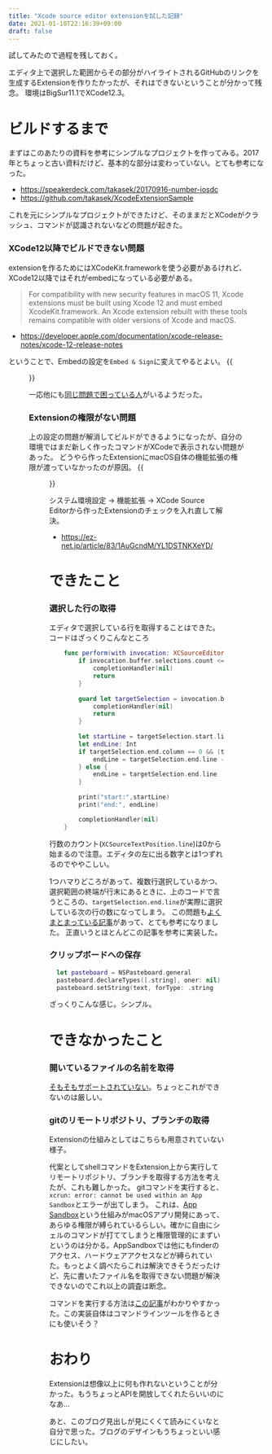 ```yaml
---
title: "Xcode source editor extensionを試した記録"
date: 2021-01-10T22:16:39+09:00
draft: false
---
```


試してみたので過程を残しておく。

エディタ上で選択した範囲からその部分がハイライトされるGitHubのリンクを生成するExtensionを作りたかったが、それはできないということが分かって残念。
環境はBigSur11.1でXCode12.3。

# ビルドするまで
まずはこのあたりの資料を参考にシンプルなプロジェクトを作ってみる。2017年とちょっと古い資料だけど、基本的な部分は変わっていない。とても参考になった。

- https://speakerdeck.com/takasek/20170916-number-iosdc
- https://github.com/takasek/XcodeExtensionSample


これを元にシンプルなプロジェクトができたけど、そのままだとXCodeがクラッシュ、コマンドが認識されないなどの問題が起きた。

### XCode12以降でビルドできない問題
extensionを作るためにはXCodeKit.frameworkを使う必要があるけれど、XCode12以降ではそれがembedになっている必要がある。

> For compatibility with new security features in macOS 11, Xcode extensions must be built using Xcode 12 and must embed XcodeKit.framework. An Xcode extension rebuilt with these tools remains compatible with older versions of Xcode and macOS.
- https://developer.apple.com/documentation/xcode-release-notes/xcode-12-release-notes

ということで、Embedの設定を`Embed & Sign`に変えてやるとよい。
{{<figure src="/img/2021-01-10-001.png" class="center">}}

一応他にも[同じ問題で困っている人](https://github.com/Jintin/Swimat/issues/227)がいるようだった。

### Extensionの権限がない問題
上の設定の問題が解消してビルドができるようになったが、自分の環境ではまだ新しく作ったコマンドがXCodeで表示されない問題があった。
どうやら作ったExtensionにmacOS自体の機能拡張の権限が渡っていなかったのが原因。
{{<figure src="/img/2021-01-10-002.png" class="center">}}

システム環境設定 -> 機能拡張 -> XCode Source Editorから作ったExtensionのチェックを入れ直して解決。
- https://ez-net.jp/article/83/1AuGcndM/YL1DSTNKXeYD/

# できたこと
### 選択した行の取得
エディタで選択している行を取得することはできた。
コードはざっくりこんなところ
```swift
    func perform(with invocation: XCSourceEditorCommandInvocation, completionHandler: @escaping (Error?) -> Void ) -> Void {
        if invocation.buffer.selections.count <= 0 {
            completionHandler(nil)
            return
        }
        
        guard let targetSelection = invocation.buffer.selections[0] as? XCSourceTextRange else {
            completionHandler(nil)
            return
        }
        
        let startLine = targetSelection.start.line
        let endLine: Int
        if targetSelection.end.column == 0 && (targetSelection.start.line != targetSelection.end.line) {
            endLine = targetSelection.end.line - 1
        } else {
            endLine = targetSelection.end.line
        }
        
        print("start:",startLine)
        print("end:", endLine)

        completionHandler(nil)
    }
```
行数のカウント(`XCSourceTextPosition.line`)は0から始まるので注意。エディタの左に出る数字とは1つずれるのでややこしい。

1つハマりどころがあって、複数行選択しているかつ、選択範囲の終端が行末にあるときに、上のコードで言うところの、`targetSelection.end.line`が実際に選択している次の行の数になってしまう。
この問題も[よくまとまっている記事](https://qiita.com/funzin/items/e6f2c65351138a980386)があって、とても参考になりました。
正直いうとほとんどこの記事を参考に実装した。

### クリップボードへの保存
```swift
  let pasteboard = NSPasteboard.general
  pasteboard.declareTypes([.string], oner: nil)
  pasteboard.setString(text, forType: .string
```
ざっくりこんな感じ。シンプル。

# できなかったこと
### 開いているファイルの名前を取得
[そもそもサポートされていない](https://stackoverflow.com/questions/56058281/how-to-get-current-workspace-path-in-xcode-source-editor-extension)。ちょっとこれができないのは厳しい。

### gitのリモートリポジトリ、ブランチの取得
Extensionの仕組みとしてはこちらも用意されていない様子。

代案としてshellコマンドをExtension上から実行してリモートリポジトリ、ブランチを取得する方法を考えたが、これも難しかった。
gitコマンドを実行すると、`xcrun: error: cannot be used within an App Sandbox`とエラーが出てしまう。
これは、[App Sandbox](https://developer.apple.com/library/archive/documentation/Security/Conceptual/AppSandboxDesignGuide/AboutAppSandbox/AboutAppSandbox.html#//apple_ref/doc/uid/TP40011183-CH1-SW1)という仕組みがmacOSアプリ開発にあって、あらゆる権限が縛られているらしい。確かに自由にシェルのコマンドが打ててしまうと権限管理的にまずいというのは分かる。AppSandboxでは他にもfinderのアクセス、ハードウェアアクセスなどが縛られていた。もっとよく調べたらこれは解決できそうだったけど、先に書いたファイル名を取得できない問題が解決できないのでこれ以上の調査は断念。

コマンドを実行する方法は[この記事](https://qiita.com/wheel/items/004f94c6e7ecea30bb01)がわかりやすかった。この実装自体はコマンドラインツールを作るときにも使いそう？

# おわり
Extensionは想像以上に何も作れないということが分かった。もうちょっとAPIを開放してくれたらいいのになあ…

あと、このブログ見出しが見にくくて読みにくいなと自分で思った。ブログのデザインもうちょっといい感じにしたい。